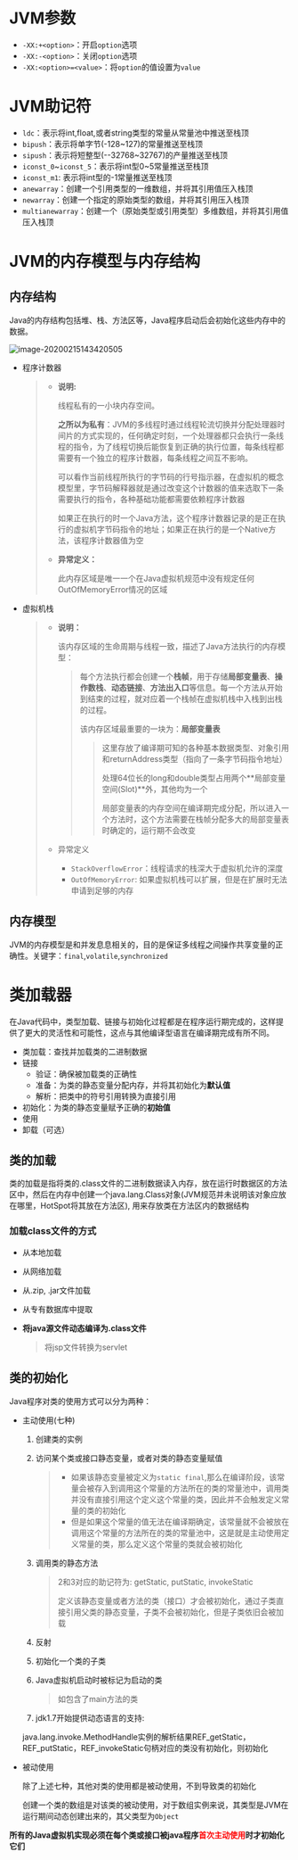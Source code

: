 # JVM参数

+ `-XX:+<option>`：开启`option`选项
+ `-XX:-<option>`：关闭`option`选项
+ `-XX:<option>=<value>`：将`option`的值设置为`value`



# JVM助记符

+ `ldc`：表示将int,float,或者string类型的常量从常量池中推送至栈顶
+ `bipush`：表示将单字节(-128~127)的常量推送至栈顶
+ `sipush`：表示将短整型(--32768~32767)的产量推送至栈顶
+ `iconst_0`~`iconst_5`：表示将int型0~5常量推送至栈顶
+ `iconst_m1`: 表示将int型的-1常量推送至栈顶
+ `anewarray`：创建一个引用类型的一维数组，并将其引用值压入栈顶
+ `newarray`：创建一个指定的原始类型的数组，并将其引用压入栈顶
+ `multianewarray`：创建一个（原始类型或引用类型）多维数组，并将其引用值压入栈顶

# JVM的内存模型与内存结构

## 内存结构

Java的内存结构包括堆、栈、方法区等，Java程序启动后会初始化这些内存中的数据。

![image-20200215143420505](C:\Users\14402\AppData\Roaming\Typora\typora-user-images\image-20200215143420505.png)

+ 程序计数器

  > + **说明:**
  >
  >   线程私有的一小块内存空间。
  >
  >   **之所以为私有**：JVM的多线程时通过线程轮流切换并分配处理器时间片的方式实现的，任何确定时刻，一个处理器都只会执行一条线程的指令，为了线程切换后能恢复到正确的执行位置，每条线程都需要有一个独立的程序计数器，每条线程之间互不影响。
  >
  >   可以看作当前线程所执行的字节码的行号指示器，在虚拟机的概念模型里，字节码解释器就是通过改变这个计数器的值来选取下一条需要执行的指令，各种基础功能都需要依赖程序计数器
  >
  >   如果正在执行的时一个Java方法，这个程序计数器记录的是正在执行的虚拟机字节码指令的地址；如果正在执行的是一个Native方法，该程序计数器值为空
  >
  > + **异常定义：**
  >
  >   此内存区域是唯一一个在Java虚拟机规范中没有规定任何OutOfMemoryError情况的区域

+ 虚拟机栈

  > + **说明：**
  >
  >   该内存区域的生命周期与线程一致，描述了Java方法执行的内存模型：
  >
  >   > 每个方法执行都会创建一个**栈帧**，用于存储**局部变量表**、**操作数栈**、**动态链接**、**方法出入口**等信息。每一个方法从开始到结束的过程，就对应着一个栈帧在虚拟机栈中入栈到出栈的过程。
  >   >
  >   > 该内存区域最重要的一块为：**局部变量表**
  >   >
  >   > > 这里存放了编译期可知的各种基本数据类型、对象引用和returnAddress类型（指向了一条字节码指令地址）
  >   > >
  >   > > 处理64位长的long和double类型占用两个**局部变量空间(Slot)**外，其他均为一个
  >   > >
  >   > > 局部变量表的内存空间在编译期完成分配，所以进入一个方法时，这个方法需要在栈帧分配多大的局部变量表时确定的，运行期不会改变
  >
  > + 异常定义
  >
  >   + `StackOverflowError`：线程请求的栈深大于虚拟机允许的深度
  >   + `OutOfMemoryError`: 如果虚拟机栈可以扩展，但是在扩展时无法申请到足够的内存

## 内存模型

JVM的内存模型是和并发息息相关的，目的是保证多线程之间操作共享变量的正确性。关键字：`final`,`volatile`,`synchronized`


# 类加载器

在Java代码中，类型加载、链接与初始化过程都是在程序运行期完成的，这样提供了更大的灵活性和可能性，这点与其他编译型语言在编译期完成有所不同。

+ 类加载：查找并加载类的二进制数据
+ 链接
  + 验证：确保被加载类的正确性
  + 准备：为类的静态变量分配内存，并将其初始化为**默认值**
  + 解析：把类中的符号引用转换为直接引用
+ 初始化：为类的静态变量赋予正确的**初始值**
+ 使用
+ 卸载（可选）

## 类的加载

类的加载是指将类的.class文件的二进制数据读入内存，放在运行时数据区的方法区中，然后在内存中创建一个java.lang.Class对象(JVM规范并未说明该对象应放在哪里，HotSpot将其放在方法区), 用来存放类在方法区内的数据结构

### 加载class文件的方式

+ 从本地加载

+ 从网络加载

+ 从.zip, .jar文件加载

+ 从专有数据库中提取

+ **将java源文件动态编译为.class文件**

  > 将jsp文件转换为servlet

## 类的初始化

Java程序对类的使用方式可以分为两种：

+ 主动使用(七种)

  1. 创建类的实例

  2. 访问某个类或接口静态变量，或者对类的静态变量赋值

     > + 如果该静态变量被定义为`static final`,那么在编译阶段，该常量会被存入到调用这个常量的方法所在的类的常量池中，调用类并没有直接引用这个定义这个常量的类，因此并不会触发定义常量的类的初始化
     > + 但是如果这个常量的值无法在编译期确定，该常量就不会被放在调用这个常量的方法所在的类的常量池中，这是就是主动使用定义常量的类，那么定义这个常量的类就会被初始化

  3. 调用类的静态方法

     > 2和3对应的助记符为: getStatic, putStatic, invokeStatic
     >
     > 定义该静态变量或者方法的类（接口）才会被初始化，通过子类直接引用父类的静态变量，子类不会被初始化，但是子类依旧会被加载

  4. 反射

  5. 初始化一个类的子类

  6. Java虚拟机启动时被标记为启动的类

     > 如包含了main方法的类

  7. jdk1.7开始提供动态语言的支持: 

  java.lang.invoke.MethodHandle实例的解析结果REF_getStatic，REF_putStatic，REF_invokeStatic句柄对应的类没有初始化，则初始化

+ 被动使用

  除了上述七种，其他对类的使用都是被动使用，不到导致类的初始化

  创建一个类的数组是对该类的被动使用，对于数组实例来说，其类型是JVM在运行期间动态创建出来的，其父类型为`Object`

**所有的Java虚拟机实现必须在每个类或接口被java程序<font style="color:red">首次主动使用</font>时才初始化它们**


